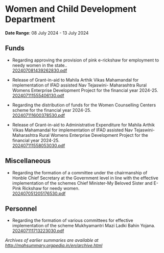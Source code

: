 # Women and Child Development Department

**Date Range**: 08 July 2024 - 13 July 2024


## Funds
- Regarding approving the provision of pink e-rickshaw for employment to needy women in the state..\
  [202407081439262830.pdf](https://gr.maharashtra.gov.in/Site/Upload/Government%20Resolutions/English/202407081439262830.pdf.pdf)

- Release of Grant-in-aid to Mahila Arthik Vikas Mahamandal for implementation of IFAD assisted Nav Tejaswini- Maharashtra Rural Womens Enterprise Development Project for the financial year 2024-25.\
  [202407111555406130.pdf](https://gr.maharashtra.gov.in/Site/Upload/Government%20Resolutions/English/202407111555406130.pdf)

- Regarding the distribution of funds for the Women Counselling Centers scheme for the financial year 2024-25.\
  [202407111600378530.pdf](https://gr.maharashtra.gov.in/Site/Upload/Government%20Resolutions/English/202407111600378530.pdf)

- Release of Grant-in-aid to Administrative Expenditure for Mahila Arthik Vikas Mahamandal for implementation of IFAD assisted Nav Tejaswini- Maharashtra Rural Womens Enterprise Development Project for the financial year 2024-25.\
  [202407111558053030.pdf](https://gr.maharashtra.gov.in/Site/Upload/Government%20Resolutions/English/202407111558053030.pdf)

## Miscellaneous
- Regarding the formation of a committee under the chairmanship of Honble Chief Secretary at the Government level in line with the effective implementation of the schemes Chief Minister-My Beloved Sister and E-Pink Rickshaw for needy women.\
  [202407051205176530.pdf](https://gr.maharashtra.gov.in/Site/Upload/Government%20Resolutions/English/202407051205176530.pdf)

## Personnel
- Regarding the formation of various committees for effective implementation of the scheme Mukhyamantri Mazi Ladki Bahin Yojana.\
  [202407111713223030.pdf](https://gr.maharashtra.gov.in/Site/Upload/Government%20Resolutions/English/202407111713223030.pdf)


*Archives of earlier summaries are available at http://mahsummary.orgpedia.in/en/archive.html*